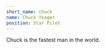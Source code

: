 ```yaml
---
short_name: chuck
name: Chuck Yeager
position: Star Pilot
---
```

Chuck is the fastest man in the world.


